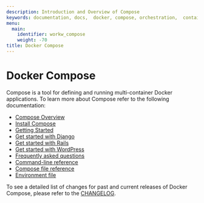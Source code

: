 ```yaml
---
description: Introduction and Overview of Compose
keywords: documentation, docs,  docker, compose, orchestration,  containers
menu:
  main:
    identifier: workw_compose
    weight: -70
title: Docker Compose
---
```


# Docker Compose

Compose is a tool for defining and running multi-container Docker applications. To learn more about Compose refer to the following documentation:

- [Compose Overview](overview.md)
- [Install Compose](install.md)
- [Getting Started](gettingstarted.md)
- [Get started with Django](django.md)
- [Get started with Rails](rails.md)
- [Get started with WordPress](wordpress.md)
- [Frequently asked questions](faq.md)
- [Command-line reference](./reference/index.md)
- [Compose file reference](compose-file.md)
- [Environment file](env-file.md)

To see a detailed list of changes for past and current releases of Docker
Compose, please refer to the
[CHANGELOG](https://github.com/docker/compose/blob/master/CHANGELOG.md).